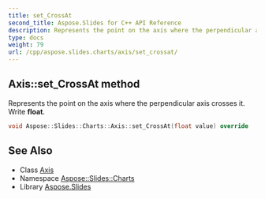 ```yaml
---
title: set_CrossAt
second_title: Aspose.Slides for C++ API Reference
description: Represents the point on the axis where the perpendicular axis crosses it. Write float.
type: docs
weight: 79
url: /cpp/aspose.slides.charts/axis/set_crossat/
---
```

## Axis::set_CrossAt method


Represents the point on the axis where the perpendicular axis crosses it. Write **float**.

```cpp
void Aspose::Slides::Charts::Axis::set_CrossAt(float value) override
```

## See Also

* Class [Axis](../)
* Namespace [Aspose::Slides::Charts](../../)
* Library [Aspose.Slides](../../../)
